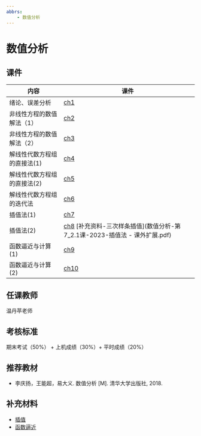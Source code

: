 ```yaml
---
abbrs:
    - 数值分析
---
```


# 数值分析

## 课件
| 内容                       | 课件                                                                                           | 
|----------------------------|------------------------------------------------------------------------------------------------|
| 绪论、误差分析             | [ch1](数值分析-第1课-2024.pdf)                                                                |
| 非线性方程的数值解法（1）  | [ch2](数值分析-第2课-2023.pdf)                                                                |
| 非线性方程的数值解法（2）  | [ch3](数值分析-第3课-2023.pdf)                                                                |
| 解线性代数方程组的直接法(1)| [ch4](数值分析-第4课-2023-解线性代数方程组的直接法.pdf)                                     |
| 解线性代数方程组的直接法(2)| [ch5](数值分析-第5课-2023-解线性代数方程组的直接法.pdf)                                     |
| 解线性代数方程组的迭代法   | [ch6](数值分析-第6课-2023-解线性代数方程组的迭代法.pdf)                                     |
| 插值法(1)                  | [ch7](数值分析-第7_1课-2023-插值与拟合.pdf)                                                   |
| 插值法(2)                  | [ch8](IE-wiki/docs/专业核心课/数值分析/数值分析-第7_2课-2023-插值法.pdf) [补充资料-三次样条插值](数值分析-第7_2.1课-2023-插值法 - 课外扩展.pdf)                     |
| 函数逼近与计算(1)          | [ch9](数值分析-第8_1课-2023-函数逼近与计算.pdf)                                               |
| 函数逼近与计算(2)          | [ch10](数值分析-第8_2&3课-2023-函数逼近与计算.pdf)                                           |


## 任课教师
温丹苹老师

## 考核标准
期末考试（50%） + 上机成绩（30%）+ 平时成绩（20%）


## 推荐教材
- 李庆扬，王能超，易大义. 数值分析 [M]. 清华大学出版社, 2018.

## 补充材料

- [插值](https://zhuanlan.zhihu.com/p/12021100338)
- [函数逼近](https://zhuanlan.zhihu.com/p/12180972041)

